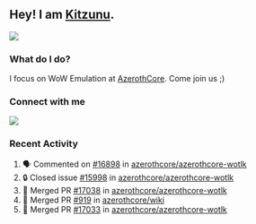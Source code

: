 ## Hey! I am [Kitzunu](https://Github.com/Kitzunu).

<!--<a href="https://github-readme-stats.kitzunu.vercel.app/api?username=Kitzunu&show_icons=true&theme=dark">
  <img align="center" src="https://github-readme-stats.kitzunu.vercel.app/api?username=Kitzunu&show_icons=true&theme=dark" />
</a>-->
<a href="https://github-readme-stats.kitzunu.vercel.app/api?username=Kitzunu&show_icons=true&theme=dark">
  <img align="center" src="https://github-readme-stats.vercel.app/api/top-langs/?username=Kitzunu&layout=compact&theme=dark" />
</a>

### What do I do?

I focus on WoW Emulation at [AzerothCore](https://Github.com/AzerothCore). Come join us ;)

### Connect with me
[![](https://img.shields.io/badge/AzerothCore%20Discord-Connect%20with%20me!-green)](https://discord.com/invite/gkt4y2x)

### Recent Activity

<!--START_SECTION:activity-->
1. 🗣 Commented on [#16898](https://github.com/azerothcore/azerothcore-wotlk/pull/16898#issuecomment-1687911013) in [azerothcore/azerothcore-wotlk](https://github.com/azerothcore/azerothcore-wotlk)
2. 🔒 Closed issue [#15998](https://github.com/azerothcore/azerothcore-wotlk/issues/15998) in [azerothcore/azerothcore-wotlk](https://github.com/azerothcore/azerothcore-wotlk)
3. 🎉 Merged PR [#17038](https://github.com/azerothcore/azerothcore-wotlk/pull/17038) in [azerothcore/azerothcore-wotlk](https://github.com/azerothcore/azerothcore-wotlk)
4. 🎉 Merged PR [#919](https://github.com/azerothcore/wiki/pull/919) in [azerothcore/wiki](https://github.com/azerothcore/wiki)
5. 🎉 Merged PR [#17033](https://github.com/azerothcore/azerothcore-wotlk/pull/17033) in [azerothcore/azerothcore-wotlk](https://github.com/azerothcore/azerothcore-wotlk)
<!--END_SECTION:activity-->
